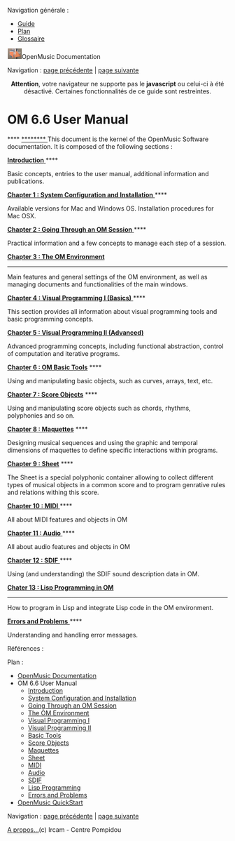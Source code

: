 <div id="tplf" class="tplPage">

<div id="tplh">

<span class="hidden">Navigation générale : </span>

  - [<span>Guide</span>](OM-Documentation.md)
  - [<span>Plan</span>](OM-Documentation_1.md)
  - [<span>Glossaire</span>](OM-Documentation_2.md)

</div>

<div id="tplt">

![empty.gif](../tplRes/page/empty.gif)![logoom1.png](../res/logoom1.png)<span class="tplTi">OpenMusic
Documentation</span>

</div>

<div class="tplNav">

<span class="hidden">Navigation : </span>[<span>page
précédente</span>](OM-Documentation.md "page précédente(OpenMusic Documentation)")<span class="hidden">
| </span>[<span>page
suivante</span>](00-Sommaire.md "page suivante(Introduction)")

</div>

<div id="tplc" class="tplc_out_yes">

<div style="text-align: center;">

**Attention**, votre navigateur ne supporte pas le **javascript** ou
celui-ci à été désactivé. Certaines fonctionnalités de ce guide sont
restreintes.

</div>

<div class="headCo">

# <span>OM 6.6 User Manual</span>

<div class="headCo_co">

<div>

<div class="infobloc">

<div class="txt">

[<span> </span>](00-Sommaire.md) **** [<span> ********
</span>](00-Sommaire.md)This document is the kernel of the OpenMusic
Software documentation. It is composed of the following sections :

[<span>****Introduction**** </span>](00-Sommaire.md) ****

Basic concepts, entries to the user manual, additional information and
publications.

[<span>****Chapter 1 : System Configuration and Installation****
</span>](Installation.md) ****

Available versions for Mac and Windows OS. Installation procedures for
Mac OSX.

[<span>****Chapter 2 : Going Through an OM Session****
</span>](Goingthrough.md) ****

Practical information and a few concepts to manage each step of a
session.

[<span>****Chapter 3 : The OM Environment**** </span>](Environment.md)
****

Main features and general settings of the OM environment, as well as
managing documents and functionalities of the main windows.

[<span>****Chapter 4 : Visual Programming I (Basics)****
</span>](BasicVisualProgramming.md) ****

This section provides all information about visual programming tools and
basic programming concepts.

[<span>**Chapter 5 : Visual Programming II
(Advanced)**</span>](AdvancedVisualProgramming.md)

Advanced programming concepts, including functional abstraction, control
of computation and iterative programs.

[<span>****Chapter** 6 : OM Basic Tools**</span>](BasicObjects.md) ****

Using and manipulating basic objects, such as curves, arrays, text, etc.

[<span>****Chapter** 7 : Score Objects**</span>](BasicObjects.md) ****

Using and manipulating score objects such as chords, rhythms,
polyphonies and so on.

[<span>****Chapter** 8 : Maquettes**</span>](Maquettes.md) ****

Designing musical sequences and using the graphic and temporal
dimensions of maquettes to define specific interactions within programs.

[<span>****Chapter** 9 : Sheet**</span>](Sheet.md) ****

The Sheet is a special polyphonic container allowing to collect
different types of musical objects in a common score and to program
genrative rules and relations withing this score.

[<span>****Chapter 10 : MIDI**** </span>](MIDI.md) ****

All about MIDI features and objects in OM

[<span>****Chapter 11 :** **Audio**** </span>](Audio.md) ****

All about audio features and objects in OM

[<span>****Chapter 12 :** **SDIF**** </span>](SDIF.md) ****

Using (and understanding) the SDIF sound description data in OM.

[<span>****Chater 13 :** **Lis**p Programming in OM**</span>](Lisp.md)
****

How to program in Lisp and integrate Lisp code in the OM environment.

[<span>****Errors and Problems**** </span>](errors.md) ****

Understanding and handling error messages.

</div>

</div>

</div>

</div>

</div>

<span class="hidden">Références : </span>

</div>

<div id="tplo" class="tplo_out_yes">

<div class="tplOTp">

<div class="tplOBm">

<div id="mnuFrm">

<span class="hidden">Plan :</span>

<div id="mnuFrmUp" onmouseout="menuScrollTiTask.fSpeed=0;" onmouseover="if(menuScrollTiTask.fSpeed&gt;=0) {menuScrollTiTask.fSpeed=-2; scTiLib.addTaskNow(menuScrollTiTask);}" onclick="menuScrollTiTask.fSpeed-=2;" style="display: none;">

<span id="mnuFrmUpLeft">[](#)</span><span id="mnuFrmUpCenter"></span><span id="mnuFrmUpRight"></span>

</div>

<div id="mnuScroll">

  - [<span>OpenMusic Documentation</span>](OM-Documentation.md)
  - <span id="i0" class="outLeftSel_yes"><span>OM 6.6 User
    Manual</span></span>
      - [<span>Introduction</span>](00-Sommaire.md)
      - [<span>System Configuration and
        Installation</span>](Installation.md)
      - [<span>Going Through an OM Session</span>](Goingthrough.md)
      - [<span>The OM Environment</span>](Environment.md)
      - [<span>Visual Programming I</span>](BasicVisualProgramming.md)
      - [<span>Visual Programming
        II</span>](AdvancedVisualProgramming.md)
      - [<span>Basic Tools</span>](BasicObjects.md)
      - [<span>Score Objects</span>](ScoreObjects.md)
      - [<span>Maquettes</span>](Maquettes.md)
      - [<span>Sheet</span>](Sheet.md)
      - [<span>MIDI</span>](MIDI.md)
      - [<span>Audio</span>](Audio.md)
      - [<span>SDIF</span>](SDIF.md)
      - [<span>Lisp Programming</span>](Lisp.md)
      - [<span>Errors and Problems</span>](errors.md)
  - [<span>OpenMusic QuickStart</span>](QuickStart-Chapters.md)

</div>

<div id="mnuFrmDown" onmouseout="menuScrollTiTask.fSpeed=0;" onmouseover="if(menuScrollTiTask.fSpeed&lt;=0) {menuScrollTiTask.fSpeed=2; scTiLib.addTaskNow(menuScrollTiTask);}" onclick="menuScrollTiTask.fSpeed+=2;" style="display: none;">

<span id="mnuFrmDownLeft">[](#)</span><span id="mnuFrmDownCenter"></span><span id="mnuFrmDownRight"></span>

</div>

</div>

</div>

</div>

</div>

<div class="tplNav">

<span class="hidden">Navigation : </span>[<span>page
précédente</span>](OM-Documentation.md "page précédente(OpenMusic Documentation)")<span class="hidden">
| </span>[<span>page
suivante</span>](00-Sommaire.md "page suivante(Introduction)")

</div>

<div id="tplb">

[<span>A propos...</span>](OM-Documentation_3.md)(c) Ircam - Centre
Pompidou

</div>

</div>

